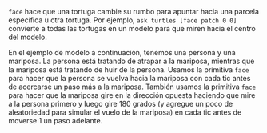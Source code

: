 ﻿`face` hace que una tortuga cambie su rumbo para apuntar hacia una parcela específica u otra tortuga. Por ejemplo, `ask turtles [face patch 0 0]` convierte a todas las tortugas en un modelo para que miren hacia el centro del modelo.

En el ejemplo de modelo a continuación, tenemos una persona y una mariposa. La persona está tratando de atrapar a la mariposa, mientras que la mariposa está tratando de huir de la persona. Usamos la primitiva `face` para hacer que la persona se vuelva hacia la mariposa con cada tic antes de acercarse un paso más a la mariposa. También usamos la primitiva `face` para hacer que la mariposa gire en la dirección opuesta haciendo que mire a la persona primero y luego gire 180 grados (y agregue un poco de aleatoriedad para simular el vuelo de la mariposa) en cada tic antes de moverse 1 un paso adelante.
